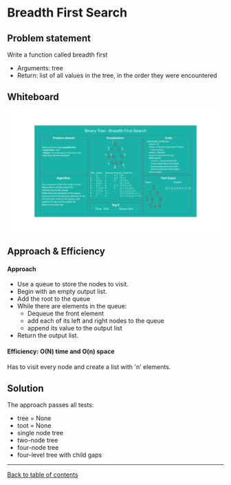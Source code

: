 # Breadth First Search

## Problem statement

Write a function called breadth first
- Arguments: tree
- Return: list of all values in the tree, in the order they were encountered

## Whiteboard
![Whiteboard solution](bfs.png)

## Approach & Efficiency
#### Approach
- Use a queue to store the nodes to visit.
- Begin with an empty output list.
- Add the root to the queue
- While there are elements in the queue:
  - Dequeue the front element
  - add each of its left and right nodes to the queue
  - append its value to the output list
- Return the output list.

#### Efficiency: O(N) time and O(n) space

Has to visit every node and create a list with 'n' elements.

## Solution
The approach passes all tests:
- tree = None
- toot = None
- single node tree
- two-node tree
- four-node tree
- four-level tree with child gaps

---

[Back to table of contents](../../README.md)
